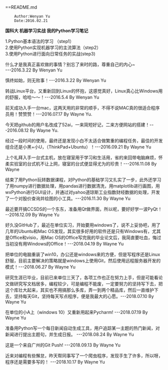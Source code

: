 ==README.md

		Author:Wenyan Yu
		Date:2016.02.21

**国科大 机器学习实战 我的Python学习笔记**

1.Python基本语法的学习 （step1）<br>
2.使用Python实现机器学习的主流算法（step2）<br>
3.使用Python进行面向日常任务的实战(step3)<br>


什么才是我真正喜欢做的事情？别忘了来时的路，尊重自己的内心~ <br>
---2016.3.22 By Wenyan Yu

慎终如始，则无败事！---2016.3.22 By Wenyan Yu

转战Linux平台，又重新回到Linux的怀抱，这感觉真好，Linux真心比Windows用的舒服，哈哈～～！---2016.5.4 By Wenyan Yu

前天成功入手一台mac，这两天用的非常的顺手，不得不说MAC真的很适合程序员用！赞赞赞！---2016.07.17 By Wayne Yu.

今天把github的用户名改成了52ai，一来简短好记，二来方便网站的搭建！---2016.08.12 By Wayne Yu.

经过一段时间的使用，最终还是发现小白不太适合做繁重的编程任务，最佳的开发组合还是小黑+小U，（ThinkPad+Ubuntu）！---2016.09.21 By Wayne Yu

上个礼拜入手一台式主机，放在寝室用于学习和生活用，省的来回带电脑麻烦，怀柔实验室的台式机不让上网，寝室的台式便显得尤为的珍贵！---2016.11.08 By Wayne

结束了用Python玩转数据课程，对Python的基础学习又扎实了一步，此外还学习了用numpy进行数据处理，用pandas进行数据清洗，用matplotlib进行画图，用wxPython进行GUI设计，并通过对yahoo道琼斯工业指数财经数据的处理，开发了一个对股价查询并绘图的小工具。---2016.11.30 By Wayne Yu

最近要开搞CCSDS的一个东东，准备用Qt做界面，所以呢，要好好学一波PyQt！ --2016.12.09 By Wayne Yu

好久没GitHub了，最近在单位实习，开始要用windows了，说不上妥协吧，用了几年的Ubuntu和Mac OS发现，其实很多好用的软件还是只有Windows有，尤其是Office和visio，用Mac OS的Office写完我的毕业论文后，我简直要吐血，悔过当初没有用Windows的Office！---2018.04.19 By Wayne Yu

把单位的电脑重装了win10，办公还是windows来的方便，但是写程序还是Linux舒服，目前主要解决的策略就是windows上使用Git，然后使用远程服务器开发的模式！---2018.06.27 By Wayne Yu

研究生涯已毕业，目前已来单位三天了，各项工作也正在努力上手，但是可能看论文做研究写文档居多，编程较少，可是编程不能废，一定要努力的坚持写下去，把这个库壮大起来，其实也不用搞那么多库，弄一到两个精品库，然后一直维护下去，坚持每天Git，坚持每天写点程序，便是我最大的心愿。---2018.07.10 By Wayne Yu

在单位的小A上（windows 10）又重新用起来Pycharm! ---2018.07.19 By Wayne Yu

准备用Python写一个每日新闻自动生成工具，用户追踪某一主题的热门新闻，对新闻进行提出主题句，并生成日报。 ---2018.08.24 By Wayne Yu

这是一个来自广州的Git Push! ---2018.09.13 By Wayne Yu

近来对编程有些懈怠，昨天帮同事写了一个爬虫程序，发现手生了许多，所以呀，程序还是需要多写的！ ---2018.10.17 By Wayne Yu